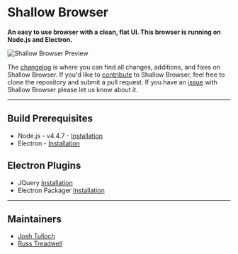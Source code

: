 # Shallow Browser
__An easy to use browser with a clean, flat UI. This browser is running on Node.js and Electron.__

![Shallow Browser Preview](https://avalix.net/content/img/shallow-prev.png)

The [changelog](CHANGELOG.md) is where you can find all changes, additions, and fixes on Shallow Browser. If you'd like to [contribute](CONTRIBUTING.md) to Shallow Browser, feel free to clone the repository and submit a pull request. If you have an [issue](https://github.com/AvalixSource/Shallow-Browser/issues/) with Shallow Browser please let us know about it.

---

## Build Prerequisites
- Node.js - v4.4.7 - [Installation](https://nodejs.org/en/download/)
- Electron - [Installation](https://github.com/electron-userland/electron-prebuilt)

## Electron Plugins
- JQuery [Installation](http://ourcodeworld.com/articles/read/202/how-to-include-and-use-jquery-in-electron-framework)
- Electron Packager [Installation](https://www.npmjs.com/package/electron-packager)

---

## Maintainers
- [Josh Tulloch](https://github.com/soriox)
- [Russ Treadwell](https://github.com/trdwll)

